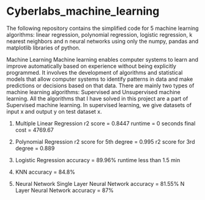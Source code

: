 # Cyberlabs_machine_learning
The following repository contains the simplified code for 5 machine learning algorithms: linear regression, polynomial regression, logistic regression, k nearest neighbors and n neural networks using only the numpy, pandas and matplotlib libraries of python.

Machine Learning
Machine learning enables computer systems to learn and improve automatically 
based on experience without being explicitly programmed. It involves the 
development of algorithms and statistical models that allow computer systems to 
identify patterns in data and make predictions or decisions based on that data.
There are mainly two types of machine learning algorithms: Supervised and 
Unsupervised machine learning. All the algorithms that I have solved in this 
project are a part of Supervised machine learning. In supervised learning, we give 
datasets of input x and output y on test dataset x.

1. Multiple Linear Regression
r2 score = 0.8447
runtime = 0 seconds
final cost = 4769.67

2. Polynomial Regression
r2 score for 5th degree = 0.995
r2 score for 3rd degree = 0.889

3. Logistic Regression
accuracy = 89.96%
runtime less than 1.5 min

4. KNN
accuracy = 84.8%

5. Neural Network
  Single Layer Neural Network accuracy = 81.55%
  N Layer Neural Network accuracy = 87%

